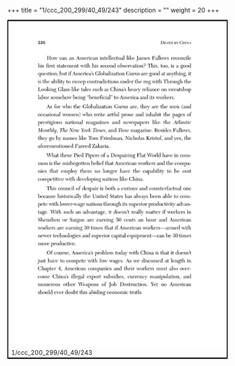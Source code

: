 +++
title = "1/ccc_200_299/40_49/243"
description = ""
weight = 20
+++

<table style="border:2px solid black;max-width:800px;max-height:800px;" 
><tr><td><img class="center-fit-jpg"
src="/jpg_/out_jpg_dbc_243.jpg"  >1/ccc_200_299/40_49/243</img></td></tr></table>